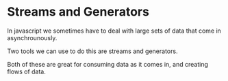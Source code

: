 # Streams and Generators
In javascript we sometimes have to deal with large sets of data that come in asynchrounously. 

Two tools we can use to do this are streams and generators.

Both of these are great for consuming data as it comes in, and creating flows of data.


